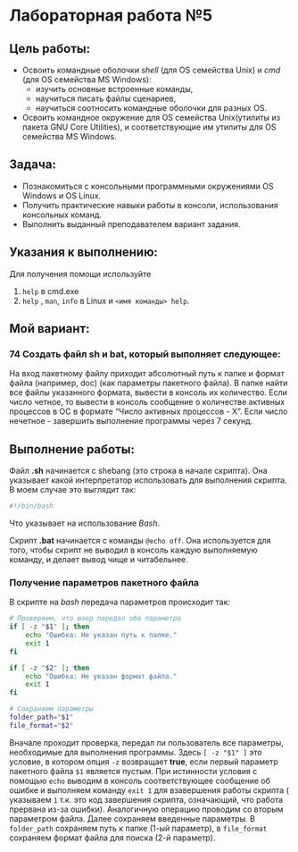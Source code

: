 # Лабораторная работа №5

## Цель работы:
-  Освоить командные оболочки *shell* (для OS семейства Unix) и *cmd* (для OS семейства MS Windows):
    - изучить основные встроенные команды,
    - научиться писать файлы сценариев,
    - научиться соотносить командные оболочки для разных OS.
-  Освоить командное окружение для OS семейства Unix(утилиты из пакета GNU Core Utilities), и соответствующие им утилиты для OS семейства MS Windows.

## Задача:
-  Познакомиться с консольными программными окружениями OS Windows и OS Linux.
-  Получить практические навыки работы в консоли, использования консольных команд.
-  Выполнить выданный преподавателем вариант задания.

## Указания к выполнению:
Для получения помощи используйте
1. `help` в cmd.exe
2. `help` , `man`, `info` в Linux и `<имя команды> ­­help`.

## Мой вариант:
### **74** Создать файл sh и bat, который выполняет следующее: 
На вход пакетному файлу приходит абсолютный путь к папке и формат файла (например, doc) (как параметры пакетного файла). В папке найти все файлы указанного формата, вывести в консоль их количество. Если число четное, то вывести в консоль сообщение о количестве активных процессов в ОС в формате “Число активных процессов - Х”. Если число нечетное - завершить выполнение программы через 7 секунд.

## Выполнение работы:
Файл **.sh** начинается с shebang (это строка в начале скрипта). Она указывает какой интерпретатор использовать для выполнения скрипта. В моем случае это выглядит так:

```bash
#!/bin/bash
```

Что указывает на использование *Bash*.

Скрипт **.bat** начинается с команды `@echo off`. Она используется для того, чтобы скрипт не выводил в консоль каждую выполняемую команду, и делает вывод чище и читабельнее.

### Получение параметров пакетного файла

В скрипте на *bash* передача параметров происходит так:

```bash
# Проверяем, что юзер передал оба параметра
if [ -z "$1" ]; then
    echo "Ошибка: Не указан путь к папке."
    exit 1
fi

if [ -z "$2" ]; then
    echo "Ошибка: Не указан формат файла."
    exit 1
fi

# Сохраняем параметры
folder_path="$1"
file_format="$2"
```

Вначале проходит проверка, передал ли пользователь все параметры, необходимые для выполнения программы. Здесь `[ -z "$1" ]` это условие, в котором опция `-z` возвращает **true**, если первый параметр пакетного файла `$1` является пустым. При истинности условия с помощью `echo` выводим в консоль соответствующее сообщение об ошибке и выполняем команду `exit 1` для взавершения работы скрипта ( указываем `1` т.к. это код завершения скрипта, означающий, что работа прервана из-за ошибки). Аналогичную операцию проводим со вторым параметром файла. Далее сохраняем введенные параметры. В `folder_path` сохраняем путь к папке (1-ый параметр), в `file_format` сохраняем формат файла для поиска (2-й параметр).
